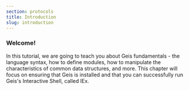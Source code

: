 ```yaml
---
section: protocols
title: Introduction
slug: introduction
---
```


### Welcome!

In this tutorial, we are going to teach you about Geis fundamentals - the language syntax, how to define modules, how to manipulate the characteristics of common data structures, and more. This chapter will focus on ensuring that Geis is installed and that you can successfully run Geis's Interactive Shell, called IEx.

